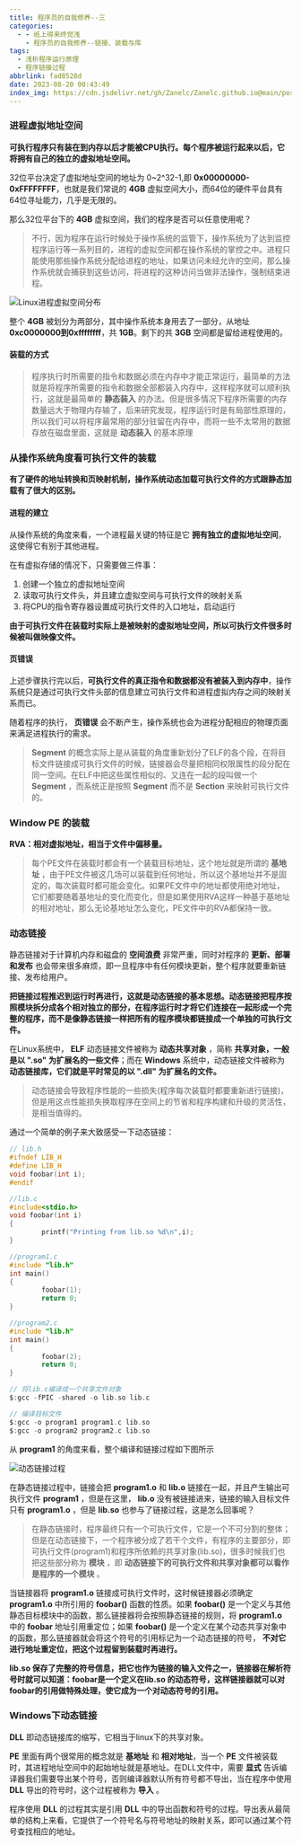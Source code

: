 ```yaml
---
title: 程序员的自我修养--三
categories:
  - - 纸上得来终觉浅
    - 程序员的自我修养--链接、装载与库
tags:
  - 浅析程序运行原理
  - 程序链接过程
abbrlink: fad8528d
date: 2023-08-20 00:43:49
index_img: https://cdn.jsdelivr.net/gh/Zanelc/Zanelc.github.io@main/posts/fad8528d/title.png
---
```




<!--more-->

### 进程虚拟地址空间

**可执行程序只有装在到内存以后才能被CPU执行。每个程序被运行起来以后，它将拥有自己的独立的虚拟地址空间。**

32位平台决定了虚拟地址空间的地址为 0~2^32-1,即 **0x00000000-0xFFFFFFFF**，也就是我们常说的 **4GB** 虚拟空间大小，而64位的硬件平台具有64位寻址能力，几乎是无限的。

那么32位平台下的 **4GB** 虚拟空间，我们的程序是否可以任意使用呢？

> 不行，因为程序在运行时候处于操作系统的监管下，操作系统为了达到监控程序运行等一系列目的，进程的虚拟空间都在操作系统的掌控之中。进程只能使用那些操作系统分配给进程的地址，如果访问未经允许的空间，那么操作系统就会捕获到这些访问，将进程的这种访问当做非法操作，强制结束进程。

![Linux进程虚拟空间分布](https://cdn.jsdelivr.net/gh/Zanelc/Zanelc.github.io@main/posts/fad8528d/image-20230820010745909.png)

整个 **4GB** 被划分为两部分，其中操作系统本身用去了一部分，从地址 **0xc0000000到0xffffffff**，共 **1GB**。剩下的共 **3GB** 空间都是留给进程使用的。

#### 装载的方式

> 程序执行时所需要的指令和数据必须在内存中才能正常运行，最简单的方法就是将程序所需要的指令和数据全部都装入内存中，这样程序就可以顺利执行，这就是最简单的 **静态装入** 的办法。但是很多情况下程序所需要的内存数量远大于物理内存输了，后来研究发现，程序运行时是有局部性原理的，所以我们可以将程序最常用的部分驻留在内存中，而将一些不太常用的数据存放在磁盘里面，这就是 **动态装入** 的基本原理

### 从操作系统角度看可执行文件的装载

**有了硬件的地址转换和页映射机制，操作系统动态加载可执行文件的方式跟静态加载有了很大的区别。**

#### 进程的建立

从操作系统的角度来看，一个进程最关键的特征是它 **拥有独立的虚拟地址空间**，这使得它有别于其他进程。

在有虚拟存储的情况下，只需要做三件事：

1. 创建一个独立的虚拟地址空间
2. 读取可执行文件头，并且建立虚拟空间与可执行文件的映射关系
3. 将CPU的指令寄存器设置成可执行文件的入口地址，启动运行

**由于可执行文件在装载时实际上是被映射的虚拟地址空间，所以可执行文件很多时候被叫做映像文件。**

#### 页错误

上述步骤执行完以后，**可执行文件的真正指令和数据都没有被装入到内存中**，操作系统只是通过可执行文件头部的信息建立可执行文件和进程虚拟内存之间的映射关系而已。

随着程序的执行， **页错误** 会不断产生，操作系统也会为进程分配相应的物理页面来满足进程执行的需求。

> **Segment** 的概念实际上是从装载的角度重新划分了ELF的各个段，在将目标文件链接成可执行文件的时候，链接器会尽量把相同权限属性的段分配在同一空间。在ELF中把这些属性相似的、又连在一起的段叫做一个 **Segment** ，而系统正是按照 **Segment** 而不是 **Section** 来映射可执行文件的。

### Window PE 的装载

**RVA：相对虚拟地址，相当于文件中偏移量。**

> 每个PE文件在装载时都会有一个装载目标地址，这个地址就是所谓的 **基地址** ，由于PE文件被这几场可以装载到任何地址，所以这个基地址并不是固定的，每次装载时都可能会变化。如果PE文件中的地址都使用绝对地址，它们都要随着基地址的变化而变化，但是如果使用RVA这样一种基于基地址的相对地址，那么无论基地址怎么变化，PE文件中的RVA都保持一致。

### 动态链接

静态链接对于计算机内存和磁盘的 **空间浪费** 非常严重，同时对程序的 **更新、部署和发布** 也会带来很多麻烦，即一旦程序中有任何模块更新，整个程序就要重新链接、发布给用户。

**把链接过程推迟到运行时再进行，这就是动态链接的基本思想。动态链接把程序按照模块拆分成各个相对独立的部分，在程序运行时才将它们连接在一起形成一个完整的程序，而不是像静态链接一样把所有的程序模块都链接成一个单独的可执行文件。**

在Linux系统中， **ELF** 动态链接文件被称为 **动态共享对象** ，简称 **共享对象，一般是以 ".so" 为扩展名的一些文件**；而在 **Windows** 系统中，动态链接文件被称为 **动态链接库，它们就是平时常见的以 ".dll" 为扩展名的文件。**

> 动态链接会导致程序性能的一些损失(程序每次装载时都要重新进行链接)，但是用这点性能损失换取程序在空间上的节省和程序构建和升级的灵活性，是相当值得的。

通过一个简单的例子来大致感受一下动态链接：

```c
// lib.h
#ifndef LIB_H
#define LIB_H
void foobar(int i);
#endif

//lib.c
#include<stdio.h>
void foobar(int i)
{
        printf("Printing from lib.so %d\n",i);
}

//program1.c
#include "lib.h"
int main()
{
        foobar(1);
        return 0;
}

//program2.c
#include "lib.h"
int main()
{
        foobar(2);
        return 0;
}

// 将lib.c编译成一个共享文件对象
$:gcc -fPIC -shared -o lib.so lib.c

// 编译目标文件
$:gcc -o program1 program1.c lib.so
$:gcc -o program2 program2.c lib.so
```

从 **program1** 的角度来看，整个编译和链接过程如下图所示

![动态链接过程](https://cdn.jsdelivr.net/gh/Zanelc/Zanelc.github.io@main/posts/fad8528d/image-20230820175441567.png)

在静态链接过程中，链接会把 **program1.o** 和 **lib.o** 链接在一起，并且产生输出可执行文件 **program1** ，但是在这里， **lib.o** 没有被链接进来，链接的输入目标文件只有 **program1.o** ，但是 **lib.so** 也参与了链接过程，这是怎么回事呢？

> 在静态链接时，程序最终只有一个可执行文件，它是一个不可分割的整体；但是在动态链接下，一个程序被分成了若干个文件，有程序的主要部分，即可执行文件(program1)和程序所依赖的共享对象(lib.so)，很多时候我们也把这些部分称为 **模块** ，即 **动态链接下的可执行文件和共享对象都可以看作是程序的一个模块** 。

当链接器将 **program1.o** 链接成可执行文件时，这时候链接器必须确定 **program1.o** 中所引用的 **foobar()** 函数的性质。如果 **foobar()** 是一个定义与其他静态目标模块中的函数，那么链接器将会按照静态链接的规则，将 **program1.o** 中的 **foobar** 地址引用重定位；如果 **foobar()** 是一个定义在某个动态共享对象中的函数，那么链接器就会将这个符号的引用标记为一个动态链接的符号， **不对它进行地址重定位，把这个过程留到装载时再进行。**

**lib.so 保存了完整的符号信息，把它也作为链接的输入文件之一，链接器在解析符号时就可以知道：foobar是一个定义在lib.so 的动态符号，这样链接器就可以对foobar的引用做特殊处理，使它成为一个对动态符号的引用。**

### Windows下动态链接

**DLL** 即动态链接库的缩写，它相当于linux下的共享对象。

**PE** 里面有两个很常用的概念就是 **基地址** 和 **相对地址**，当一个 **PE** 文件被装载时，其进程地址空间中的起始地址就是基地址。在DLL文件中，需要 **显式** 告诉编译器我们需要导出某个符号，否则编译器默认所有符号都不导出，当在程序中使用 **DLL** 导出的符号时，这个过程被称为 **导入** 。

程序使用 **DLL** 的过程其实是引用 **DLL** 中的导出函数和符号的过程。导出表从最简单的结构上来看，它提供了一个符号名与符号地址的映射关系，即可以通过某个符号查找相应的地址。
